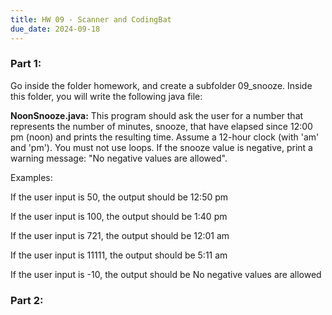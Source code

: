 ```yaml
---
title: HW 09 - Scanner and CodingBat
due_date: 2024-09-18
---
```


### Part 1:

Go inside the folder homework, and create a subfolder 09_snooze. Inside this folder, you will write the following java file:

**NoonSnooze.java:** This program should ask the user for a number that represents the number of minutes, snooze, that have elapsed since 12:00 pm (noon) and prints the resulting time. Assume a 12-hour clock (with 'am' and 'pm'). You must not use loops. If the snooze value is negative, print a warning message: "No negative values are allowed".

Examples:

If the user input is 50, the output should be 12:50 pm

If the user input is 100, the output should be 1:40 pm

If the user input is 721, the output should be 12:01 am

If the user input is 11111, the output should be 5:11 am

If the user input is -10, the output should be No negative values are allowed

### Part 2:

